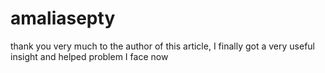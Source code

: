 amaliasepty
===========

thank you very much to the author of this article, I finally got a very useful insight and helped problem I face now